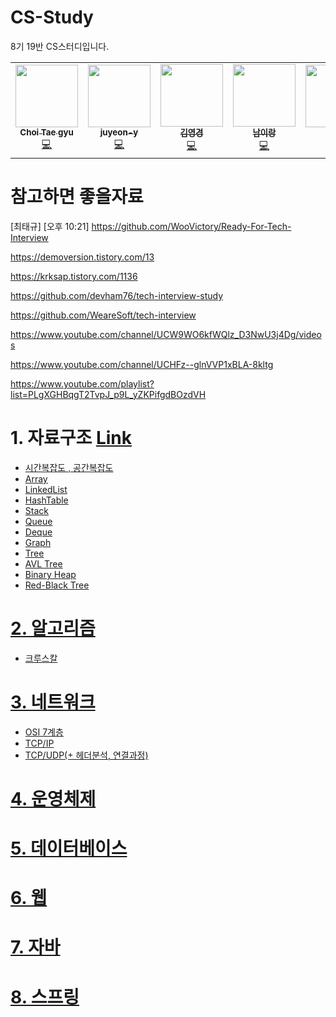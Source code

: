 # CS-Study
8기 19반 CS스터디입니다.
<!-- ALL-CONTRIBUTORS-LIST:START - Do not remove or modify this section -->
<!-- prettier-ignore-start -->
<!-- markdownlint-disable -->
<table>
  <tr>
    <td align="center"><a href="https://github.com/suker80"><img src="https://avatars.githubusercontent.com/u/39821474?v=4?s=100" width="100px;" alt=""/><br /><sub><b>Choi Tae gyu </b></sub></a><br /><a href="https://github.com/ssafy8th-cs-study/CS-Study/commits?author=suker80" title="Code">💻</a></td>
    <td align="center"><a href="https://github.com/juyeon-y"><img src="https://avatars.githubusercontent.com/u/52191425?v=4?s=100" width="100px;" alt=""/><br /><sub><b>juyeon-y</b></sub></a><br /><a href="https://github.com/ssafy8th-cs-study/CS-Study/commits?author=juyeon-y" title="Code">💻</a></td>
    <td align="center"><a href="https://github.com/hubhubhub98"><img src="https://avatars.githubusercontent.com/u/54929520?v=4?s=100" width="100px;" alt=""/><br /><sub><b>김영경</b></sub></a><br /><a href="https://github.com/ssafy8th-cs-study/CS-Study/commits?author=hubhubhub98" title="Code">💻</a></td>
    <td align="center"><a href="https://github.com/irang6v6"><img src="https://avatars.githubusercontent.com/u/42470768?v=4?s=100" width="100px;" alt=""/><br /><sub><b>남이랑</b></sub></a><br /><a href="https://github.com/ssafy8th-cs-study/CS-Study/commits?author=irang6v6" title="Code">💻</a></td>
    <td align="center"><a href="https://github.com/bora2292"><img src="https://avatars.githubusercontent.com/u/110080343?v=4?s=100" width="100px;" alt=""/><br /><sub><b>bora</b></sub></a><br /><a href="https://github.com/ssafy8th-cs-study/CS-Study/commits?author=bora2292" title="Code">💻</a></td>
  </tr>
</table>

<!-- markdownlint-restore -->
<!-- prettier-ignore-end -->

<!-- ALL-CONTRIBUTORS-LIST:END -->


# 참고하면 좋을자료

[최태규] [오후 10:21] https://github.com/WooVictory/Ready-For-Tech-Interview

https://demoversion.tistory.com/13

https://krksap.tistory.com/1136

https://github.com/devham76/tech-interview-study

https://github.com/WeareSoft/tech-interview

https://www.youtube.com/channel/UCW9WO6kfWQlz_D3NwU3j4Dg/videos

https://www.youtube.com/channel/UCHFz--glnVVP1xBLA-8kltg

https://www.youtube.com/playlist?list=PLgXGHBqgT2TvpJ_p9L_yZKPifgdBOzdVH


# 1. 자료구조 [Link](./content/자료구조.md) 
- [시간복잡도 , 공간복잡도](./content/자료구조/시간복잡도,공간복잡도.md)
- [Array](./content/자료구조/Array.md)
- [LinkedList](./content/자료구조/LinkedList.md)
- [HashTable](./content/자료구조/HashTable.md)
- [Stack](./content/자료구조/Stack.md)
- [Queue](./content/자료구조/Queue.md)
- [Deque](./content/자료구조/Deque.md)
- [Graph](./content/자료구조/Graph.md)
- [Tree](./content/자료구조/Tree.md)
- [AVL Tree](./content/자료구조/AVLTree.md)
- [Binary Heap](./content/자료구조/BinaryHeap.md)
- [Red-Black Tree](./content/자료구조/RedBlackTree.md)
# [2. 알고리즘](./content/알고리즘.md)
- [크루스칼](./content/알고리즘/Kruskal.md)
# [3. 네트워크](./content/네트워크.md)
- [OSI 7계층](./content/네트워크/OSI_7계층.md)
- [TCP/IP](./content/네트워크/TCP_IP.md)
- [TCP/UDP(+ 헤더분석, 연결과정)](./content/네트워크/TCP_UDP.md)
# [4. 운영체제](./content/운영체제.md)
# [5. 데이터베이스](./content/데이터베이스.md)
# [6. 웹](./content/웹.md)
# [7. 자바](./content/자바.md)
# [8. 스프링](./content/스프링.md) 





